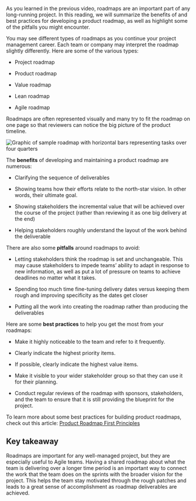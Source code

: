

As you learned in the previous video, roadmaps are an important part of any long-running project. In this reading, we will summarize the benefits of and best practices for developing a product roadmap, as well as highlight some of the pitfalls you might encounter. 

You may see different types of roadmaps as you continue your project management career. Each team or company may interpret the roadmap slightly differently. Here are some of the various types:

- Project roadmap
    
- Product roadmap
    
- Value roadmap
    
- Lean roadmap
    
- Agile roadmap
    

Roadmaps are often represented visually and many try to fit the roadmap on one page so that reviewers can notice the big picture of the product timeline.

![Graphic of sample roadmap with horizontal bars representing tasks over four quarters](https://d3c33hcgiwev3.cloudfront.net/imageAssetProxy.v1/_RevuwqpSXKXr7sKqVlyNA_d4f7d28e5f614255ab23e64fc563fba5_Screen-Shot-2021-02-01-at-9.35.20-PM.png?expiry=1748044800000&hmac=-BiwekA-GIjT5szsjoxz8xMTNM2tq-uf3CyjSgAUq08)

The **benefits** of developing and maintaining a product roadmap are numerous:

- Clarifying the sequence of deliverables 
    
- Showing teams how their efforts relate to the north-star vision. In other words, their ultimate goal. 
    
- Showing stakeholders the incremental value that will be achieved over the course of the project (rather than reviewing it as one big delivery at the end)
    
- Helping stakeholders roughly understand the layout of the work behind the deliverable
    

There are also some **pitfalls** around roadmaps to avoid:

- Letting stakeholders think the roadmap is set and unchangeable. This may cause stakeholders to impede teams’ ability to adapt in response to new information, as well as put a lot of pressure on teams to achieve deadlines no matter what it takes.
    
- Spending too much time fine-tuning delivery dates versus keeping them rough and improving specificity as the dates get closer
    
- Putting all the work into creating the roadmap rather than producing the deliverables 
    

Here are some **best practices** to help you get the most from your roadmaps:

- Make it highly noticeable to the team and refer to it frequently.
    
- Clearly indicate the highest priority items.
    
- If possible, clearly indicate the highest value items.
    
- Make it visible to your wider stakeholder group so that they can use it for their planning. 
    
- Conduct regular reviews of the roadmap with sponsors, stakeholders, and the team to ensure that it is still providing the blueprint for the project.
    

To learn more about some best practices for building product roadmaps, check out this article: [Product Roadmap First Principles](https://www.scrum.org/resources/blog/product-roadmap-first-principles-empower-scrum-teams-align-w-stakeholders)

## **Key takeaway**

Roadmaps are important for any well-managed project, but they are especially useful to Agile teams. Having a shared roadmap about what the team is delivering over a longer time period is an important way to connect the work that the team does on the sprints with the broader vision for the project. This helps the team stay motivated through the rough patches and leads to a great sense of accomplishment as roadmap deliverables are achieved.
